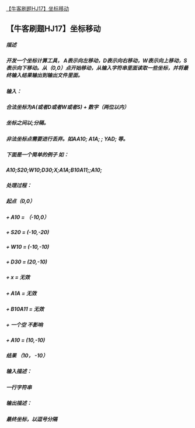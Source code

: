 [【牛客刷题HJ17】坐标移动](https://www.bilibili.com/video/BV18e4y1R73d/?vd_source=7dcf87705508bce13d8f13b1b05c8252)
##  【牛客刷题HJ17】坐标移动
#####  描述
#####  开发一个坐标计算工具， A表示向左移动，D表示向右移动，W表示向上移动，S表示向下移动。从（0,0）点开始移动，从输入字符串里面读取一些坐标，并将最终输入结果输出到输出文件里面。
#####  输入：
#####  合法坐标为A(或者D或者W或者S) + 数字（两位以内）
#####  坐标之间以;分隔。
#####  非法坐标点需要进行丢弃。如AA10;  A1A;  $%$;  YAD; 等。
#####  下面是一个简单的例子 如：
#####  A10;S20;W10;D30;X;A1A;B10A11;;A10;
#####  处理过程：
#####  起点（0,0）
#####  +   A10   =  （-10,0）
#####  +   S20   =  (-10,-20)
#####  +   W10  =  (-10,-10)
#####  +   D30  =  (20,-10)
#####  +   x    =  无效
#####  +   A1A   =  无效
#####  +   B10A11   =  无效
#####  +  一个空 不影响
#####  +   A10  =  (10,-10)
#####  结果 （10， -10）
#####  输入描述：
#####  一行字符串
#####  输出描述：
#####  最终坐标，以逗号分隔
